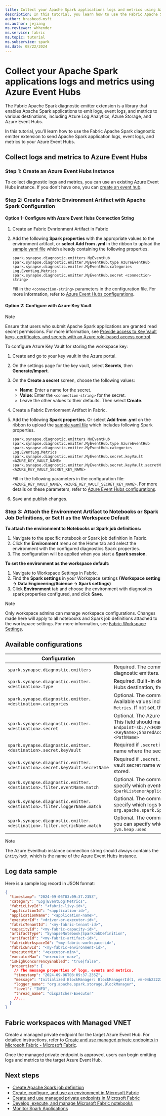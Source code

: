 ```yaml
---
title: Collect your Apache Spark applications logs and metrics using Azure Event Hubs 
description: In this tutorial, you learn how to use the Fabric Apache Spark diagnostic emitter extension to emit Apache Spark applications logs, event logs and metrics to your Azure Event Hubs.
author: hrasheed-msft
ms.author: jejiang
ms.reviewer: whhender 
ms.service: fabric
ms.topic: tutorial
ms.subservice: spark
ms.date: 08/22/2024
---
```


# Collect your Apache Spark applications logs and metrics using Azure Event Hubs 

The Fabric Apache Spark diagnostic emitter extension is a library that enables Apache Spark applications to emit logs, event logs, and metrics to various destinations, including Azure Log Analytics, Azure Storage, and Azure Event Hubs.

In this tutorial, you'll learn how to use the Fabric Apache Spark diagnostic emitter extension to send Apache Spark application logs, event logs, and metrics to your Azure Event Hubs.

## Collect logs and metrics to Azure Event Hubs

### Step 1: Create an Azure Event Hubs Instance

To collect diagnostic logs and metrics, you can use an existing Azure Event Hubs instance. If you don't have one, you can [create an event hub](../../event-hubs/event-hubs-create.md).

### Step 2: Create a Fabric Environment Artifact with Apache Spark Configuration
 
#### Option 1: Configure with Azure Event Hubs Connection String

1. Create an Fabric Evnrionment Artifact in Fabric
2. Add the following **Spark properties** with the appropriate values to the environment artifact, or **select Add from .yml** in the ribbon to upload the [sample yaml file](https://go.microsoft.com/fwlink/?linkid=2169375) which already containing the following properties.  

   ```
   spark.synapse.diagnostic.emitters MyEventHub
   spark.synapse.diagnostic.emitter.MyEventHub.type AzureEventHub
   spark.synapse.diagnostic.emitter.MyEventHub.categories Log,EventLog,Metrics
   spark.synapse.diagnostic.emitter.MyEventHub.secret <connection-string>
   ```

   Fill in the `<connection-string>` parameters in the configuration file. For more information, refer to [Azure Event Hubs configurations](#available-configurations).

#### Option 2: Configure with Azure Key Vault

> [!NOTE] 
Ensure that users who submit Apache Spark applications are granted read secret permissions. For more information, see [Provide access to Key Vault keys, certificates, and secrets with an Azure role-based access control](/azure/key-vault/general/rbac-guide).

To configure Azure Key Vault for storing the workspace key:

1. Create and go to your key vault in the Azure portal.
2. On the settings page for the key vault, select **Secrets**, then **Generate/Import**.
3. On the **Create a secret** screen, choose the following values:
   - **Name**: Enter a name for the secret.
   - **Value**: Enter the `<connection-string>` for the secret.
   - Leave the other values to their defaults. Then select **Create**.
4. Create a Fabric Evnrionment Artifact in Fabric.
5. Add the following **Spark properties**. Or select **Add from .yml** on the ribbon to upload the [sample yaml file](https://go.microsoft.com/fwlink/?linkid=2169375) which includes following Spark properties.

   ```
   spark.synapse.diagnostic.emitters MyEventHub
   spark.synapse.diagnostic.emitter.MyEventHub.type AzureEventHub
   spark.synapse.diagnostic.emitter.MyEventHub.categories Log,EventLog,Metrics
   spark.synapse.diagnostic.emitter.MyEventHub.secret.keyVault <AZURE_KEY_VAULT_NAME>
   spark.synapse.diagnostic.emitter.MyEventHub.secret.keyVault.secretName <AZURE_KEY_VAULT_SECRET_KEY_NAME>
   ```
   Fill in the following parameters in the configuration file: `<AZURE_KEY_VAULT_NAME>`, `<AZURE_KEY_VAULT_SECRET_KEY_NAME>`. For more details on these parameters, refer to [Azure Event Hubs configurations](#available-configurations).
   
6. Save and publish changes.

### Step 3: Attach the Environment Artifact to Notebooks or Spark Job Definitions, or Set It as the Workspace Default

**To attach the environment to Notebooks or Spark job definitions:**
1. Navigate to the specific notebook or Spark job definition in Fabric.
2. Click the **Environment** menu on the Home tab and select the environment with the configured diagnostics Spark properties.
3. The configuration will be applied when you start a **Spark session**.

**To set the environment as the workspace default:**

1. Navigate to Workspace Settings in Fabric.
2. Find the **Spark settings** in your Workspace settings **(Workspace setting -> Data Engineering/Science -> Spark settings)**
3. Click **Environment** tab and choose the environment with diagnostics spark properties configured, and click **Save**.

> [!NOTE]
Only workspace admins can manage workspace configurations. Changes made here will apply to all notebooks and Spark job definitions attached to the workspace settings. For more information, see [Fabric Workspace Settings](https://learn.microsoft.com/en-us/fabric/get-started/workspaces).

## Available configurations

| Configuration                                                               | Description                                                                                                                                                                                          |
| --------------------------------------------------------------------------- | ---------------------------------------------------------------------------------------------------------------------------------------------------------------------------------------------------- |
| `spark.synapse.diagnostic.emitters`                                         | Required. The comma-separated destination names of diagnostic emitters.                                                                                                                              |
| `spark.synapse.diagnostic.emitter.<destination>.type`                       | Required. Built-in destination type. To enable Azure Event Hubs destination, the value should be `AzureEventHub`.                                                                                    |
| `spark.synapse.diagnostic.emitter.<destination>.categories`                 | Optional. The comma-separated selected log categories. Available values include `DriverLog`, `ExecutorLog`, `EventLog`, `Metrics`. If not set, the default value is **all** categories.              |
| `spark.synapse.diagnostic.emitter.<destination>.secret`                     | Optional. The Azure Event Hubs instance connection string. This field should match this pattern `Endpoint=sb://<FQDN>/;SharedAccessKeyName=<KeyName>;SharedAccessKey=<KeyValue>;EntityPath=<PathName>` |
| `spark.synapse.diagnostic.emitter.<destination>.secret.keyVault`            | Required if `.secret` is not specified. The [Azure Key vault](/azure/key-vault/general/overview) name where the secret (connection string) is stored.                                                                  |
| `spark.synapse.diagnostic.emitter.<destination>.secret.keyVault.secretName` | Required if `.secret.keyVault` is specified. The Azure Key vault secret name where the secret (connection string) is stored.                                                                         |
| `spark.synapse.diagnostic.emitter.<destination>.filter.eventName.match`     | Optional. The comma-separated spark event names, you can specify which events to collect. For example: `SparkListenerApplicationStart,SparkListenerApplicationEnd` |
| `spark.synapse.diagnostic.emitter.<destination>.filter.loggerName.match`    | Optional. The comma-separated log4j logger names, you can specify which logs to collect. For example: `org.apache.spark.SparkContext,org.example.Logger` |
| `spark.synapse.diagnostic.emitter.<destination>.filter.metricName.match`    | Optional. The comma-separated spark metric name suffixes, you can specify which metrics to collect. For example: `jvm.heap.used` |


> [!NOTE]
>
> The Azure Eventhub instance connection string should always contains the `EntityPath`, which is the name of the Azure Event Hubs instance.

## Log data sample

Here is a sample log record in JSON format:

```json
{
  "timestamp": "2024-09-06T03:09:37.235Z",
  "category": "Log|EventLog|Metrics",
  "fabricLivyId": "<fabric-livy-id>",
  "applicationId": "<application-id>",
  "applicationName": "<application-name>",
  "executorId": "<driver-or-executor-id>",
  "fabricTenantId": "<my-fabric-tenant-id>",
  "capacityId": "<my-fabric-capacity-id>",
  "artifactType": "SynapseNotebook|SparkJobDefinition",
  "artifactId": "<my-fabric-artifact-id>",
  "fabricWorkspaceId": "<my-fabric-workspace-id>",
  "fabricEnvId": "<my-fabric-environment-id>",
  "executorMin": "<executor-min>",
  "executorMax": "<executor-max>",
  "isHighConcurrencyEnabled": "true|false",
  "properties": {
    // The message properties of logs, events and metrics.
    "timestamp": "2024-09-06T03:09:37.235Z",
    "message": "Initialized BlockManager: BlockManagerId(1, vm-04b22223, 34319, None)",
    "logger_name": "org.apache.spark.storage.BlockManager",
    "level": "INFO",
    "thread_name": "dispatcher-Executor"
    //...
  }
}
```

 ## Fabric workspaces with Managed VNET
Create a managed private endpoint for the target Azure Event Hub. For detailed instructions, refer to [Create and use managed private endpoints in Microsoft Fabric - Microsoft Fabric](https://learn.microsoft.com/en-us/fabric/security/security-managed-private-endpoints-create).

Once the managed private endpoint is approved, users can begin emitting logs and metrics to the target Azure Event Hub.

## Next steps

- [Create Apache Spark job definition](https://learn.microsoft.com/en-us/fabric/data-engineering/create-spark-job-definition)
- [Create, configure, and use an environment in Microsoft Fabric](https://learn.microsoft.com/en-us/fabric/data-engineering/create-and-use-environment)
- [Create and use managed private endpoints in Microsoft Fabric](https://learn.microsoft.com/en-us/fabric/security/security-managed-private-endpoints-create)
- [Develop, execute, and manage Microsoft Fabric notebooks](https://learn.microsoft.com/en-us/fabric/data-engineering/author-execute-notebook)
- [Monitor Spark Applications](https://learn.microsoft.com/en-us/fabric/data-engineering/spark-monitoring-overview)


